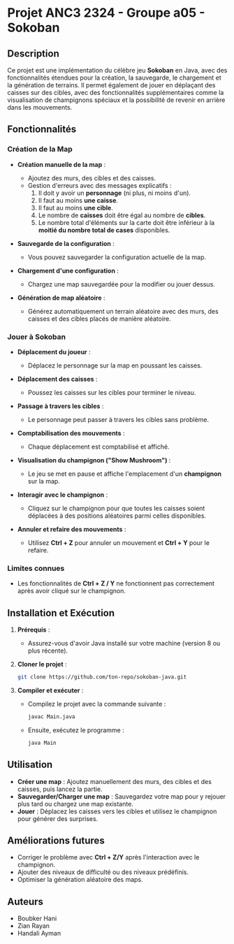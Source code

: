 # Projet ANC3 2324 - Groupe a05 - Sokoban

## Description
Ce projet est une implémentation du célèbre jeu **Sokoban** en Java, avec des fonctionnalités étendues pour la création, la sauvegarde, le chargement et la génération de terrains. Il permet également de jouer en déplaçant des caisses sur des cibles, avec des fonctionnalités supplémentaires comme la visualisation de champignons spéciaux et la possibilité de revenir en arrière dans les mouvements.

## Fonctionnalités

### Création de la Map
- **Création manuelle de la map** : 
  - Ajoutez des murs, des cibles et des caisses.
  - Gestion d'erreurs avec des messages explicatifs :
    1. Il doit y avoir un **personnage** (ni plus, ni moins d'un).
    2. Il faut au moins **une caisse**.
    3. Il faut au moins **une cible**.
    4. Le nombre de **caisses** doit être égal au nombre de **cibles**.
    5. Le nombre total d'éléments sur la carte doit être inférieur à la **moitié du nombre total de cases** disponibles.

- **Sauvegarde de la configuration** : 
  - Vous pouvez sauvegarder la configuration actuelle de la map.
  
- **Chargement d'une configuration** :
  - Chargez une map sauvegardée pour la modifier ou jouer dessus.

- **Génération de map aléatoire** :
  - Générez automatiquement un terrain aléatoire avec des murs, des caisses et des cibles placés de manière aléatoire.

### Jouer à Sokoban
- **Déplacement du joueur** :
  - Déplacez le personnage sur la map en poussant les caisses.
  
- **Déplacement des caisses** :
  - Poussez les caisses sur les cibles pour terminer le niveau.
  
- **Passage à travers les cibles** :
  - Le personnage peut passer à travers les cibles sans problème.
  
- **Comptabilisation des mouvements** :
  - Chaque déplacement est comptabilisé et affiché.

- **Visualisation du champignon ("Show Mushroom")** :
  - Le jeu se met en pause et affiche l'emplacement d'un **champignon** sur la map.
  
- **Interagir avec le champignon** :
  - Cliquez sur le champignon pour que toutes les caisses soient déplacées à des positions aléatoires parmi celles disponibles.

- **Annuler et refaire des mouvements** :
  - Utilisez **Ctrl + Z** pour annuler un mouvement et **Ctrl + Y** pour le refaire.

### Limites connues
- Les fonctionnalités de **Ctrl + Z / Y** ne fonctionnent pas correctement après avoir cliqué sur le champignon.

## Installation et Exécution

1. **Prérequis** :
   - Assurez-vous d'avoir Java installé sur votre machine (version 8 ou plus récente).
   
2. **Cloner le projet** :
   ```bash
   git clone https://github.com/ton-repo/sokoban-java.git
   ```

3. **Compiler et exécuter** :
   - Compilez le projet avec la commande suivante :
     ```bash
     javac Main.java
     ```
   - Ensuite, exécutez le programme :
     ```bash
     java Main
     ```

## Utilisation
- **Créer une map** : Ajoutez manuellement des murs, des cibles et des caisses, puis lancez la partie.
- **Sauvegarder/Charger une map** : Sauvegardez votre map pour y rejouer plus tard ou chargez une map existante.
- **Jouer** : Déplacez les caisses vers les cibles et utilisez le champignon pour générer des surprises.

## Améliorations futures
- Corriger le problème avec **Ctrl + Z/Y** après l'interaction avec le champignon.
- Ajouter des niveaux de difficulté ou des niveaux prédéfinis.
- Optimiser la génération aléatoire des maps.

## Auteurs
- Boubker Hani
- Zian Rayan
- Handali Ayman

